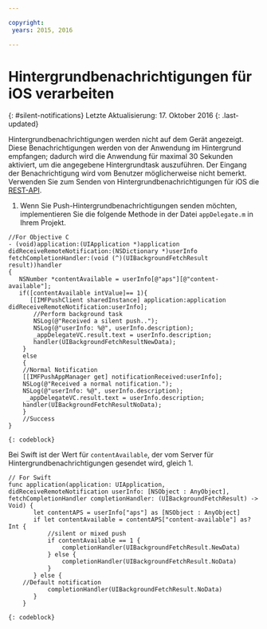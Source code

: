 ```yaml
---

copyright:
 years: 2015, 2016

---
```


# Hintergrundbenachrichtigungen für iOS verarbeiten
{: #silent-notifications}
Letzte Aktualisierung: 17. Oktober 2016
{: .last-updated}

Hintergrundbenachrichtigungen werden nicht auf dem Gerät angezeigt. Diese Benachrichtigungen werden von der Anwendung im Hintergrund empfangen; dadurch wird die Anwendung für maximal 30 Sekunden aktiviert, um die angegebene Hintergrundtask auszuführen. Der Eingang der Benachrichtigung wird vom Benutzer möglicherweise nicht bemerkt. Verwenden Sie zum Senden von Hintergrundbenachrichtigungen für iOS die [REST-API](https://mobile.{DomainName}/imfpush/).   

1. Wenn Sie Push-Hintergrundbenachrichtigungen senden möchten, implementieren Sie die folgende Methode in der Datei `appDelegate.m` in Ihrem Projekt.

```
//For Objective C
- (void)application:(UIApplication *)application didReceiveRemoteNotification:(NSDictionary *)userInfo fetchCompletionHandler:(void (^)(UIBackgroundFetchResult result))handler
{
   NSNumber *contentAvailable = userInfo[@"aps"][@"content-available"];
   if([contentAvailable intValue]== 1){
      [[IMFPushClient sharedInstance] application:application didReceiveRemoteNotification:userInfo];
       //Perform background task
       NSLog(@"Received a silent push..");
       NSLog(@"userInfo: %@", userInfo.description);
       _appDelegateVC.result.text = userInfo.description;
       handler(UIBackgroundFetchResultNewData);
    }
    else
	{
    //Normal Notification
    [[IMFPushAppManager get] notificationReceived:userInfo];
    NSLog(@"Received a normal notification.");
    NSLog(@"userInfo: %@", userInfo.description);
     _appDelegateVC.result.text = userInfo.description;
    handler(UIBackgroundFetchResultNoData);
    }
    //Success
}
```
    {: codeblock}

Bei Swift ist der Wert für `contentAvailable`, der vom Server für Hintergrundbenachrichtigungen gesendet wird, gleich 1.
```
// For Swift
func application(application: UIApplication, didReceiveRemoteNotification userInfo: [NSObject : AnyObject], fetchCompletionHandler completionHandler: (UIBackgroundFetchResult) -> Void) {
       let contentAPS = userInfo["aps"] as [NSObject : AnyObject]
       if let contentAvailable = contentAPS["content-available"] as? Int {
           //silent or mixed push
           if contentAvailable == 1 {
               completionHandler(UIBackgroundFetchResult.NewData)
           } else {
               completionHandler(UIBackgroundFetchResult.NoData)
           }
       } else {
    //Default notification 
           completionHandler(UIBackgroundFetchResult.NoData)
       }
    }
```
	{: codeblock}

